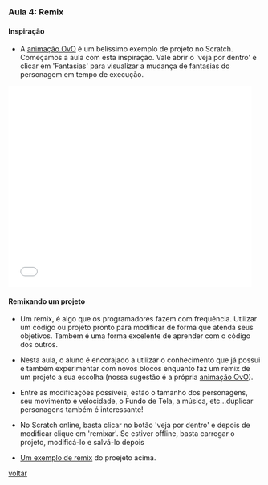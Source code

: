 ### Aula 4: Remix

#### Inspiração

* A [animação OvO](https://scratch.mit.edu/projects/144875945/#player) é um belissimo exemplo de projeto no Scratch. Começamos a aula com esta inspiração. Vale abrir o 'veja por dentro' e clicar em 'Fantasias' para visualizar a mudança de fantasias do personagem em tempo de execução.

<iframe allowtransparency="true" width="485" height="402" src="//scratch.mit.edu/projects/embed/144875945/?autostart=false" frameborder="0" allowfullscreen></iframe>

#### Remixando um projeto

* Um remix, é algo que os programadores fazem com frequência. Utilizar um código ou projeto pronto para modificar de forma que atenda seus objetivos. Também é uma forma excelente de aprender com o código dos outros.

* Nesta aula, o aluno é encorajado a utilizar o conhecimento que já possui e também experimentar com novos blocos enquanto faz um remix de um projeto a sua escolha (nossa sugestão é a própria [animação OvO](https://scratch.mit.edu/projects/144875945/#player)).

* Entre as modificações possíveis, estão o tamanho dos personagens, seu movimento e velocidade, o Fundo de Tela, a música, etc...duplicar personagens também é interessante!

* No Scratch online, basta clicar no botão 'veja por dentro' e depois de modificar clique em 'remixar'. Se estiver offline, basta carregar o projeto, modificá-lo e salvá-lo depois
* [Um exemplo de remix]() do proejeto acima.

[voltar](./)